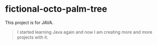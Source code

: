 # fictional-octo-palm-tree

This project is for JAVA.
> I started learning Java again and now I am creating more and more projects with it.
